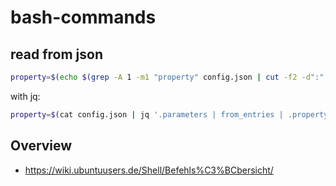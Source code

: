 # bash-commands

## read from json
```bash
property=$(echo $(grep -A 1 -m1 "property" config.json | cut -f2 -d":" | tail -1 | sed 's/[,"]//g'))
```

with jq:
```bash
property=$(cat config.json | jq '.parameters | from_entries | .property')
```

## Overview
- https://wiki.ubuntuusers.de/Shell/Befehls%C3%BCbersicht/
